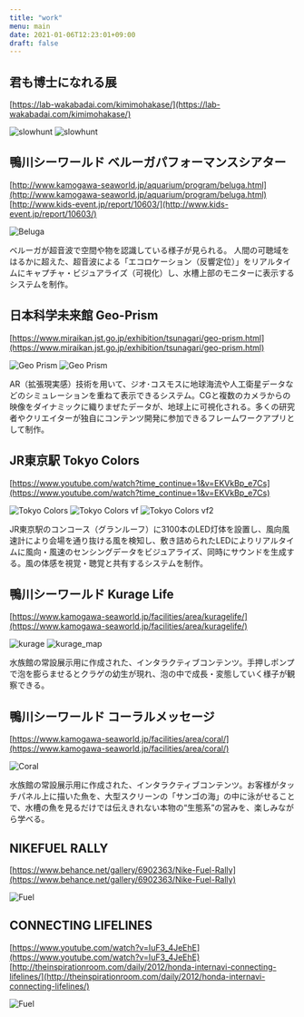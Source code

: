 ```yaml
---
title: "work"
menu: main
date: 2021-01-06T12:23:01+09:00
draft: false
---
```


## 君も博士になれる展

[https://lab-wakabadai.com/kimimohakase/](https://lab-wakabadai.com/kimimohakase/)

![slowhunt](/work/slowhunt.png)
![slowhunt](/work/yarisugi.png)

## 鴨川シーワールド ベルーガパフォーマンスシアター

[http://www.kamogawa-seaworld.jp/aquarium/program/beluga.html](http://www.kamogawa-seaworld.jp/aquarium/program/beluga.html)
[http://www.kids-event.jp/report/10603/](http://www.kids-event.jp/report/10603/)

![Beluga](/work/beluga.jpg)

ベルーガが超音波で空間や物を認識している様子が見られる。
人間の可聴域をはるかに超えた、超音波による「エコロケーション（反響定位）」をリアルタイムにキャプチャ・ビジュアライズ（可視化）し、水槽上部のモニターに表示するシステムを制作。


## 日本科学未来館 Geo-Prism

[https://www.miraikan.jst.go.jp/exhibition/tsunagari/geo-prism.html](https://www.miraikan.jst.go.jp/exhibition/tsunagari/geo-prism.html)

![Geo Prism](/work/geo_prism.png)
![Geo Prism](/work/watchdog.jpg)


AR（拡張現実感）技術を用いて、ジオ･コスモスに地球海流や人工衛星データなどのシミュレーションを重ねて表示できるシステム。CGと複数のカメラからの映像をダイナミックに織りまぜたデータが、地球上に可視化される。多くの研究者やクリエイターが独自にコンテンツ開発に参加できるフレームワークアプリとして制作。


## JR東京駅 Tokyo Colors

[https://www.youtube.com/watch?time_continue=1&v=EKVkBp_e7Cs](https://www.youtube.com/watch?time_continue=1&v=EKVkBp_e7Cs)

![Tokyo Colors](/work/tokyo_colors.png)
![Tokyo Colors vf](/work/vf.png)
![Tokyo Colors vf2](/work/vf2.png)

JR東京駅のコンコース（グランルーフ）に3100本のLED灯体を設置し、風向風速計により会場を通り抜ける風を検知し、敷き詰められたLEDによりリアルタイムに風向・風速のセンシングデータをビジュアライズ、同時にサウンドを生成する。風の体感を視覚・聴覚と共有するシステムを制作。


## 鴨川シーワールド Kurage Life

[https://www.kamogawa-seaworld.jp/facilities/area/kuragelife/](https://www.kamogawa-seaworld.jp/facilities/area/kuragelife/)

![kurage](/work/kurage.jpg)
![kurage_map](/work/kurage_map.jpg)

水族館の常設展示用に作成された、インタラクティブコンテンツ。手押しポンプで泡を膨らませるとクラゲの幼生が現れ、泡の中で成長・変態していく様子が観察できる。


## 鴨川シーワールド コーラルメッセージ

[https://www.kamogawa-seaworld.jp/facilities/area/coral/](https://www.kamogawa-seaworld.jp/facilities/area/coral/)

![Coral](/work/coral2.jpg)

水族館の常設展示用に作成された、インタラクティブコンテンツ。お客様がタッチパネル上に描いた魚を、大型スクリーンの「サンゴの海」の中に泳がせることで、水槽の魚を見るだけでは伝えきれない本物の“生態系”の営みを、楽しみながら学べる。

## NIKEFUEL RALLY

[https://www.behance.net/gallery/6902363/Nike-Fuel-Rally](https://www.behance.net/gallery/6902363/Nike-Fuel-Rally)

![Fuel](/work/NIKEFUEL_RALLY.png)

## CONNECTING LIFELINES

[https://www.youtube.com/watch?v=IuF3_4JeEhE](https://www.youtube.com/watch?v=IuF3_4JeEhE)
[http://theinspirationroom.com/daily/2012/honda-internavi-connecting-lifelines/](http://theinspirationroom.com/daily/2012/honda-internavi-connecting-lifelines/)

![Fuel](/work/CONNECTING_LIFELINES.png)
